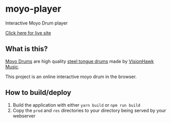 # moyo-player
Interactive Moyo Drum player

[Click here for live site](https://player.visionhawkmusic.com/)

## What is this?

[Moyo Drums](http://www.visionhawkmusic.com/moyo-page) are high quality [steel tongue drums](https://en.wikipedia.org/wiki/Steel_tongue_drum) made by [VisionHawk Music](http://www.visionhawkmusic.com/).

This project is an online interactive moyo drum in the browser.

## How to build/deploy

1. Build the application with either `yarn build` or `npm run build`
2. Copy the `prod` and `res` directories to your directory being served by your webserver
